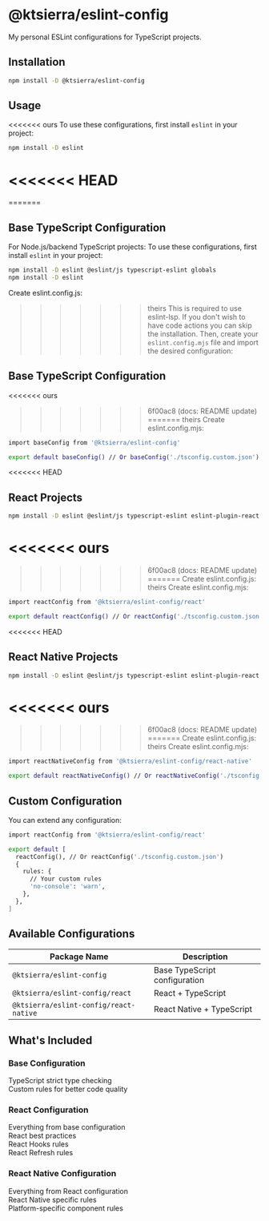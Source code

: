 # @ktsierra/eslint-config

My personal ESLint configurations for TypeScript projects.

## Installation

```bash
npm install -D @ktsierra/eslint-config
```

## Usage

<<<<<<< ours
To use these configurations, first install `eslint` in your project:

```bash
npm install -D eslint
```

<<<<<<< HEAD
=======
=======
## Base TypeScript Configuration

For Node.js/backend TypeScript projects:
To use these configurations, first install `eslint` in your project:

```bash
npm install -D eslint @eslint/js typescript-eslint globals
npm install -D eslint
```

Create eslint.config.js:
>>>>>>> theirs
This is required to use eslint-lsp. If you don't wish to have code actions you can skip the installation.
Then, create your `eslint.config.mjs` file and import the desired configuration:

## Base TypeScript Configuration

<<<<<<< ours
>>>>>>> 6f00ac8 (docs: README update)
=======
>>>>>>> theirs
Create eslint.config.mjs:

```bash
import baseConfig from '@ktsierra/eslint-config'

export default baseConfig() // Or baseConfig('./tsconfig.custom.json')
```

<<<<<<< HEAD
## React Projects

```bash
npm install -D eslint @eslint/js typescript-eslint eslint-plugin-react eslint-plugin-react-hooks eslint-plugin-react-refresh globals
```

<<<<<<< ours
=======
>>>>>>> 6f00ac8 (docs: README update)
=======
Create eslint.config.js:
>>>>>>> theirs
Create eslint.config.mjs:

```bash
import reactConfig from '@ktsierra/eslint-config/react'

export default reactConfig() // Or reactConfig('./tsconfig.custom.json')
```

<<<<<<< HEAD
## React Native Projects

```bash
npm install -D eslint @eslint/js typescript-eslint eslint-plugin-react eslint-plugin-react-hooks eslint-plugin-react-refresh eslint-plugin-react-native globals
```

<<<<<<< ours
=======
>>>>>>> 6f00ac8 (docs: README update)
=======
Create eslint.config.js:
>>>>>>> theirs
Create eslint.config.mjs:

```bash
import reactNativeConfig from '@ktsierra/eslint-config/react-native'

export default reactNativeConfig() // Or reactNativeConfig('./tsconfig.custom.json')
```

## Custom Configuration

You can extend any configuration:

```bash
import reactConfig from '@ktsierra/eslint-config/react'

export default [
  reactConfig(), // Or reactConfig('./tsconfig.custom.json')
  {
    rules: {
      // Your custom rules
      'no-console': 'warn',
    },
  },
]
```

## Available Configurations

| Package Name                             | Description                   |
|------------------------------------------|-------------------------------|
| `@ktsierra/eslint-config`             | Base TypeScript configuration |
| `@ktsierra/eslint-config/react`       | React + TypeScript            |
| `@ktsierra/eslint-config/react-native`| React Native + TypeScript     |

## What's Included

### Base Configuration

TypeScript strict type checking  
Custom rules for better code quality

### React Configuration

Everything from base configuration  
React best practices  
React Hooks rules  
React Refresh rules

### React Native Configuration

Everything from React configuration  
React Native specific rules  
Platform-specific component rules
